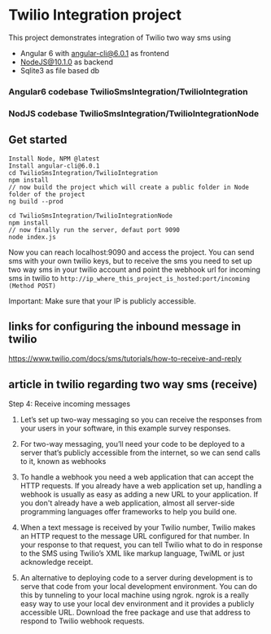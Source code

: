 # Twilio Integration project
This project demonstrates integration of Twilio two way sms using
- Angular 6 with angular-cli@6.0.1 as frontend
- NodeJS@10.1.0 as backend
- Sqlite3 as file based db

### Angular6 codebase TwilioSmsIntegration/TwilioIntegration
### NodJS codebase TwilioSmsIntegration/TwilioIntegrationNode

## Get started
````
Install Node, NPM @latest
Install angular-cli@6.0.1
cd TwilioSmsIntegration/TwilioIntegration
npm install
// now build the project which will create a public folder in Node folder of the project
ng build --prod 

cd TwilioSmsIntegration/TwilioIntegrationNode
npm install
// now finally run the server, defaut port 9090
node index.js
````
Now you can reach localhost:9090 and access the project.
You can send sms with your own twilio keys, but to receive the sms  you need to set up two way sms in your twilio account and point the webhook url for incoming sms in twilio to 
````http://ip_where_this_project_is_hosted:port/incoming (Method POST)````

Important: Make sure that your IP is publicly accessible.

## links for configuring the inbound message in twilio
https://www.twilio.com/docs/sms/tutorials/how-to-receive-and-reply

## article in twilio regarding two way sms (receive)
Step 4: Receive incoming messages
1. Let’s set up two-way messaging  so you can receive the responses from your users in your software, in this example survey responses.
2. For two-way messaging, you’ll need your code to be deployed to a server that’s publicly accessible from the internet, so we can send calls to it, known as webhooks

3. To handle a webhook you need a web application that can accept the HTTP requests. If you already have a web application set up, handling a webhook is usually as easy as adding a new URL to your application. If you don't already have a web application, almost all server-side programming languages offer frameworks to help you build one.

4. When a text message is received by your Twilio number, Twilio makes an HTTP request to the message URL configured for that number. In your response to that request, you can tell Twilio what to do in response to the SMS using Twilio’s XML like markup language, TwiML  or just acknowledge receipt.
5. An alternative to deploying code to a server during development is to serve that code from your local development environment. You can do this by tunneling to your local machine using ngrok. ngrok is a really easy way to use your local dev environment and it provides a publicly accessible URL.  Download the free package and use that address to respond to Twilio webhook requests.

